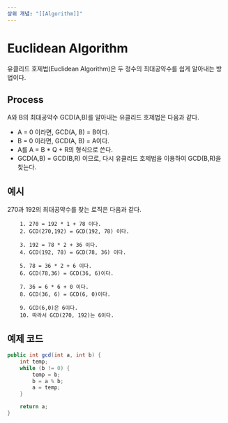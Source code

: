 ```yaml
---
상위 개념: "[[Algorithm]]"
---
```

# Euclidean Algorithm
유클리드 호제법(Euclidean Algorithm)은 두 정수의 최대공약수를 쉽게 알아내는 방법이다.

## Process
A와 B의 최대공약수 GCD(A,B)를 알아내는 유클리드 호제법은 다음과 같다.

* A = 0 이라면, GCD(A, B) = B이다.
* B = 0 이라면, GCD(A, B) = A이다.
* A를 A = B * Q + R의 형식으로 쓴다.
* GCD(A,B) = GCD(B,R) 이므로, 다시 유클리드 호제법을 이용하여 GCD(B,R)을 찾는다.

## 예시 
270과 192의 최대공약수를 찾는 로직은 다음과 같다.

		1. 270 = 192 * 1 + 78 이다.
		2. GCD(270,192) = GCD(192, 78) 이다.
		
		3. 192 = 78 * 2 + 36 이다.
		4. GCD(192, 78) = GCD(78, 36) 이다.
		
		5. 78 = 36 * 2 + 6 이다.
		6. GCD(78,36) = GCD(36, 6)이다.
		
		7. 36 = 6 * 6 + 0 이다.
		8. GCD(36, 6) = GCD(6, 0)이다.
		
		9. GCD(6,0)은 6이다.
		10. 따라서 GCD(270, 192)는 6이다.


## 예제 코드
```java
public int gcd(int a, int b) {
	int temp;
	while (b != 0) {
		temp = b;
		b = a % b;
		a = temp;
	}

	return a;
}
```